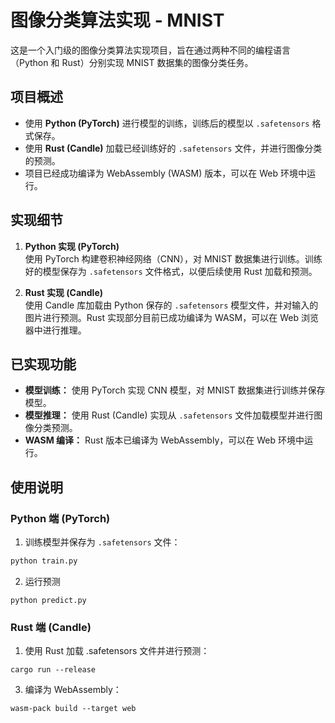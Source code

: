 # 图像分类算法实现 - MNIST

这是一个入门级的图像分类算法实现项目，旨在通过两种不同的编程语言（Python 和 Rust）分别实现 MNIST 数据集的图像分类任务。

## 项目概述

- 使用 **Python (PyTorch)** 进行模型的训练，训练后的模型以 `.safetensors` 格式保存。
- 使用 **Rust (Candle)** 加载已经训练好的 `.safetensors` 文件，并进行图像分类的预测。
- 项目已经成功编译为 WebAssembly (WASM) 版本，可以在 Web 环境中运行。

## 实现细节

1. **Python 实现 (PyTorch)**  
   使用 PyTorch 构建卷积神经网络（CNN），对 MNIST 数据集进行训练。训练好的模型保存为 `.safetensors` 文件格式，以便后续使用 Rust 加载和预测。

2. **Rust 实现 (Candle)**  
   使用 Candle 库加载由 Python 保存的 `.safetensors` 模型文件，并对输入的图片进行预测。Rust 实现部分目前已成功编译为 WASM，可以在 Web 浏览器中进行推理。

## 已实现功能

- **模型训练：** 使用 PyTorch 实现 CNN 模型，对 MNIST 数据集进行训练并保存模型。
- **模型推理：** 使用 Rust (Candle) 实现从 `.safetensors` 文件加载模型并进行图像分类预测。
- **WASM 编译：** Rust 版本已编译为 WebAssembly，可以在 Web 环境中运行。


## 使用说明

### Python 端 (PyTorch)

1. 训练模型并保存为 `.safetensors` 文件：

```bash
python train.py
```
2. 运行预测
```
python predict.py
```
### Rust 端 (Candle)
1. 使用 Rust 加载 .safetensors 文件并进行预测：
```
cargo run --release
```
3. 编译为 WebAssembly：
```
wasm-pack build --target web
```
